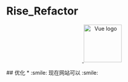 # Rise_Refactor
<p align="center"><a href="http://www.swu-rise.net.cn/dist" target="_blank">
  <img width="100" src="http://www.swu-rise.net.cn/images/logo.png" alt="Vue logo"></a></p>
## 优化
* :smile: 现在网站可以
:smile:
